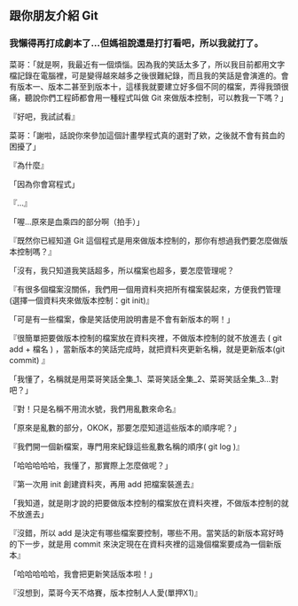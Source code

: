 ## 跟你朋友介紹 Git

### 我懶得再打成劇本了…但媽祖說還是打打看吧，所以我就打了。

菜哥：「就是啊，我最近有一個煩惱。因為我的笑話太多了，所以我目前都用文字檔記錄在電腦裡，可是變得越來越多之後很難紀錄，而且我的笑話是會演進的。會有版本一、版本二甚至到版本十，這樣我就要建立好多個不同的檔案，弄得我頭很痛，聽說你們工程師都會用一種程式叫做 Git 來做版本控制，可以教我一下嗎？」

『好吧，我試試看』

菜哥：「謝啦，話說你來參加這個計畫學程式真的選對了欸，之後就不會有貧血的困擾了」

『為什麼』

「因為你會寫程式」

『...』

「喔...原來是血乘四的部分啊（拍手）」


『既然你已經知道 Git 這個程式是用來做版本控制的，那你有想過我們要怎麼做版本控制嗎？』

「沒有，我只知道我笑話超多，所以檔案也超多，要怎麼管理呢？

『有很多個檔案沒關係，我們用一個用資料夾把所有檔案裝起來，方便我們管理(選擇一個資料夾來做版本控制：git init)』

「可是有一些檔案，像是笑話使用說明書是不會有新版本的啊！」

『很簡單把要做版本控制的檔案放在資料夾裡，不做版本控制的就不放進去 ( git add + 檔名 ) ，當新版本的笑話完成時，就把資料夾更新名稱，就是更新版本(git commit) 』

「我懂了，名稱就是用菜哥笑話全集_1、菜哥笑話全集_2、菜哥笑話全集_3…對吧？」

『對！只是名稱不用流水號，我們用亂數來命名』

「原來是亂數的部分，OKOK，那要怎麼知道這些版本的順序呢？」

『我們開一個新檔案，專門用來紀錄這些亂數名稱的順序( git log )』

「哈哈哈哈哈，我懂了，那實際上怎麼做呢？」

『第一次用 init 創建資料夾，再用 add 把檔案裝進去』

「我知道，就是剛才說的把要做版本控制的檔案放在資料夾裡，不做版本控制的就不放進去」

『沒錯，所以 add 是決定有哪些檔案要控制，哪些不用。當笑話的新版本寫好時的下一步，就是用 commit 來決定現在在資料夾裡的這幾個檔案要成為一個新版本』

「哈哈哈哈哈，我會把更新笑話版本啦！」

『沒想到，菜哥今天不烙賽，版本控制人人愛(單押X1)』
